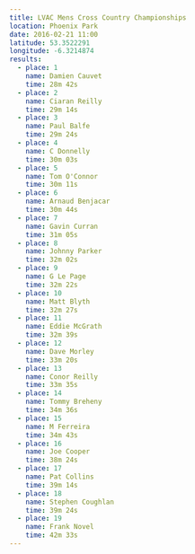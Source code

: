 ```yaml
---
title: LVAC Mens Cross Country Championships
location: Phoenix Park
date: 2016-02-21 11:00
latitude: 53.3522291
longitude: -6.3214874
results:
  - place: 1
    name: Damien Cauvet
    time: 28m 42s
  - place: 2
    name: Ciaran Reilly
    time: 29m 14s
  - place: 3
    name: Paul Balfe
    time: 29m 24s
  - place: 4
    name: C Donnelly
    time: 30m 03s
  - place: 5
    name: Tom O'Connor
    time: 30m 11s
  - place: 6
    name: Arnaud Benjacar
    time: 30m 44s
  - place: 7
    name: Gavin Curran
    time: 31m 05s
  - place: 8
    name: Johnny Parker
    time: 32m 02s
  - place: 9
    name: G Le Page
    time: 32m 22s
  - place: 10
    name: Matt Blyth
    time: 32m 27s
  - place: 11
    name: Eddie McGrath
    time: 32m 39s
  - place: 12
    name: Dave Morley
    time: 33m 20s
  - place: 13
    name: Conor Reilly
    time: 33m 35s
  - place: 14
    name: Tommy Breheny
    time: 34m 36s
  - place: 15
    name: M Ferreira
    time: 34m 43s
  - place: 16
    name: Joe Cooper
    time: 38m 24s
  - place: 17
    name: Pat Collins
    time: 39m 14s
  - place: 18
    name: Stephen Coughlan
    time: 39m 24s
  - place: 19
    name: Frank Novel
    time: 42m 33s
---
```


